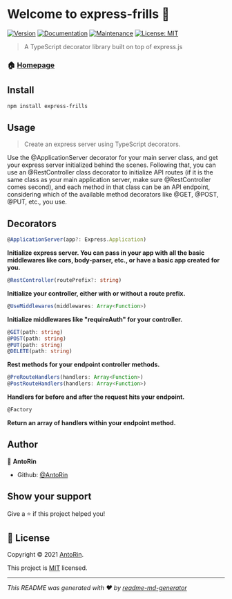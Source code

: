 # Welcome to express-frills 🎃

[![Version](https://img.shields.io/npm/v/express-frills.svg)](https://www.npmjs.com/package/express-frills)
[![Documentation](https://img.shields.io/badge/documentation-yes-brightgreen.svg)](https://github.com/AntoRin/express-frills#readme)
[![Maintenance](https://img.shields.io/badge/Maintained%3F-yes-green.svg)](https://github.com/AntoRin/express-frills/graphs/commit-activity)
[![License: MIT](https://img.shields.io/github/license/AntoRin/express-frills)](https://github.com/AntoRin/express-frills/blob/master/LICENSE)

> A TypeScript decorator library built on top of express.js

### 🏠 [Homepage](https://github.com/AntoRin/express-frills)

## Install

```sh
npm install express-frills
```

## Usage

> Create an express server using TypeScript decorators.

Use the @ApplicationServer decorator for your main server class, and get your express server initialized behind the scenes. Following that, you can use an @RestController class decorator to initialize API routes (if it is the same class as your main application server, make sure @RestController comes second), and each method in that class can be an API endpoint, considering which of the available method decorators like @GET, @POST, @PUT, etc., you use.

## Decorators

```ts
@ApplicationServer(app?: Express.Application)
```

**Initialize express server. You can pass in your app with all the basic middlewares like cors, body-parser, etc., or have a basic app created for you.**

```ts
@RestController(routePrefix?: string)
```

**Initialize your controller, either with or without a route prefix.**

```ts
@UseMiddlewares(middlewares: Array<Function>)
```

**Initialize middlewares like "requireAuth" for your controller.**

```ts
@GET(path: string)
@POST(path: string)
@PUT(path: string)
@DELETE(path: string)
```

**Rest methods for your endpoint controller methods.**

```ts
@PreRouteHandlers(handlers: Array<Function>)
@PostRouteHandlers(handlers: Array<Function>)
```

**Handlers for before and after the request hits your endpoint.**

```ts
@Factory
```

**Return an array of handlers within your endpoint method.**

## Author

👤 **AntoRin**

-  Github: [@AntoRin](https://github.com/AntoRin)

## Show your support

Give a ⭐️ if this project helped you!

## 📝 License

Copyright © 2021 [AntoRin](https://github.com/AntoRin).

This project is [MIT](https://github.com/AntoRin/express-frills/blob/master/LICENSE) licensed.

---

_This README was generated with ❤️ by [readme-md-generator](https://github.com/kefranabg/readme-md-generator)_
